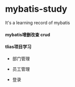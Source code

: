 # mybatis-study
It's a learning record of mybatis



#### mybatis增删改查 crud



#### tlias项目学习

- 部门管理

- 员工管理
- 登录
